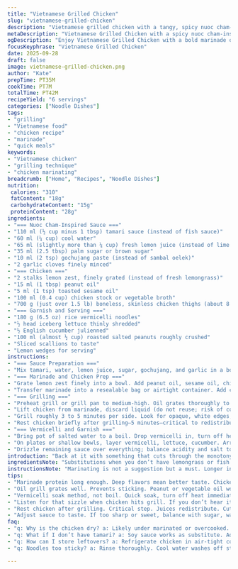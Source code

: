 ```yaml
---
title: "Vietnamese Grilled Chicken"
slug: "vietnamese-grilled-chicken"
description: "Vietnamese grilled chicken with a tangy, spicy nuoc cham-inspired marinade. Uses boneless thigh meat marinated in a citrusy, lemongrass, and sambal-spiked sauce. Served over rice vermicelli with crunchy veggies and crushed peanuts. Balanced fat and acid, subtle sweetness, characteristic fragrance from toasted sesame oil. Quick grill for juicy, tender pieces. Textural contrast from fresh cucumber and iceberg lettuce. Adaptable to chicken breast or tofu. Emphasis on timing, aroma cues, and seasoning adjustments. Classic nuoc cham replaced fish sauce with tamari, sambal oelek swapped for gochujang for a milder heat and umami. Lemon zest stands in for citronella for accessibility. Practical tips on handling vermicelli and grilling with flare."
metaDescription: "Vietnamese Grilled Chicken with a spicy nuoc cham-inspired marinade and crunchy veggies. A tangy, flavorful dish that impresses."
ogDescription: "Enjoy Vietnamese Grilled Chicken with a bold marinade over fresh veggies and vermicelli. Simple yet layered flavors."
focusKeyphrase: "Vietnamese Grilled Chicken"
date: 2025-09-28
draft: false
image: vietnamese-grilled-chicken.png
author: "Kate"
prepTime: PT35M
cookTime: PT7M
totalTime: PT42M
recipeYield: "6 servings"
categories: ["Noodle Dishes"]
tags:
- "grilling"
- "Vietnamese food"
- "chicken recipe"
- "marinade"
- "quick meals"
keywords:
- "Vietnamese chicken"
- "grilling technique"
- "chicken marinating"
breadcrumb: ["Home", "Recipes", "Noodle Dishes"]
nutrition: 
 calories: "310"
 fatContent: "18g"
 carbohydrateContent: "15g"
 proteinContent: "28g"
ingredients:
- "=== Nuoc Cham-Inspired Sauce ==="
- "110 ml (½ cup minus 1 tbsp) tamari sauce (instead of fish sauce)"
- "60 ml (¼ cup) cool water"
- "65 ml (slightly more than ¼ cup) fresh lemon juice (instead of lime juice)"
- "35 ml (2.5 tbsp) palm sugar or brown sugar"
- "10 ml (2 tsp) gochujang paste (instead of sambal oelek)"
- "2 garlic cloves finely minced"
- "=== Chicken ==="
- "2 stalks lemon zest, finely grated (instead of fresh lemongrass)"
- "15 ml (1 tbsp) peanut oil"
- "5 ml (1 tsp) toasted sesame oil"
- "100 ml (0.4 cup) chicken stock or vegetable broth"
- "700 g (just over 1.5 lb) boneless, skinless chicken thighs (about 8 pieces)"
- "=== Garnish and Serving ==="
- "180 g (6.5 oz) rice vermicelli noodles"
- "½ head iceberg lettuce thinly shredded"
- "½ English cucumber julienned"
- "100 ml (almost ½ cup) roasted salted peanuts roughly crushed"
- "Sliced scallions to taste"
- "Lemon wedges for serving"
instructions:
- "=== Sauce Preparation ==="
- "Mix tamari, water, lemon juice, sugar, gochujang, and garlic in a bowl until sugar dissolves. Set aside for flavors to marry. This sauce doubles mainly for marinating and dressing later."
- "=== Marinade and Chicken Prep ==="
- "Grate lemon zest finely into a bowl. Add peanut oil, sesame oil, chicken broth, and 110 ml of the prepared sauce. Stir vigorously to emulsify and distribute flavors evenly."
- "Transfer marinade into a resealable bag or airtight container. Add chicken thighs, pressing to coat every surface. Refrigerate for 1.5 to 3 hours minimum or up to overnight. If freezing, freeze now before grilling."
- "=== Grilling ==="
- "Preheat grill or grill pan to medium-high. Oil grates thoroughly to prevent sticking—use peanut or vegetable oil here for neutral smoke point. Chicken should cling to the hot grates; if it sticks, give it another 30 seconds."
- "Lift chicken from marinade, discard liquid (do not reuse; risk of contamination). Place thighs on grill; listen for instant sizzle—sign of proper heat."
- "Grill roughly 3 to 5 minutes per side. Look for opaque, white edges, meat that springs back when pressed; juices running clear. Avoid moving pieces around excessively to develop nice grill marks and caramelization."
- "Rest chicken briefly after grilling—5 minutes—critical to redistribute juices and keep moist. Slice against the grain into strips. Set aside."
- "=== Vermicelli and Garnish ==="
- "Bring pot of salted water to a boil. Drop vermicelli in, turn off heat immediately, cover. Let sit 4 to 5 minutes until noodles are tender but firm to bite. Rinse under cold water to stop cooking, drain well."
- "On plates or shallow bowls, layer vermicelli, lettuce, cucumber. Arrange sliced chicken on top. Scatter crushed peanuts and sliced scallions liberally for crunch and bite."
- "Drizzle remaining sauce over everything; balance acidity and salt to individual taste. Serve with lemon wedges to add freshness right at the table."
introduction: "Back at it with something that cuts through the monotony. Vietnamese grilled chicken. Juicy thighs, bold marinade with that familiar salty, sour, sweet, spicy dance. But swapped the fish sauce for tamari—deep umami, less briny bite—and lemongrass out, replaced with zesty lemon peel. Gochujang softens the heat; still smoky but with softer chili. Marinate longer for flavor that settles in instead of just surface. The grill's crucial—medium-high, good preheat, engaging sizzle. The vermicelli soak, not boil to death. Crunch and acid from raw cucumber and lettuce. Peanuts to bring in that contrast, texture essential. Simple but layered. Worth the patience. Skipping eggs, gluten-free, dairy-free, just pure flavor punch."
ingredientsNote: "Substitutions when you don’t have lemongrass or fish sauce can make or break balance. Lemon zest is sharper, fresher, but missing the herbal, lemony complexity. Adding a pinch of dried lemongrass powder can mimic if you have it. Tamari stands in for nuoc mam; slightly less salty but great depth. Gochujang for sambal oelek tones down fiery intensity but adds fermented sweetness and body. Peanut oil preferred for high heat stability; sesame oil just a flavor note. You can swap chicken stock for mushroom broth for vegetarian versions. Vermicelli can be swapped with thin rice noodles but watch timing — delicate. Crushing peanuts fresh keeps their aroma alive; salted is convenient but add more without overdoing it. Always adjust sugar and acid to taste; heat level can go up or down depending on your palate."
instructionsNote: "Marinating is not a suggestion but a must. Longer infusion, better the bite, but don’t marinate longer than overnight or meat fibers can break down too much. Wring excess marinade before grilling or it will steam chicken and prevent that crisp char. Ripeness of citrus affects balance, taste first, add more sugar or water if too sharp. Grill marks matter—not just pretty but flavor layers from caramelization and slight char. No flipping every minute. Let it sit and sear, turn once or twice max. Listen to sizzle. Resting after grilling isn’t optional—it seals in juices, prevents drying out when sliced. Vermicelli texture is fragile; turn off heat as soon as noodle hits boiling water. Rinsing cools and stops cooking, avoids mush. Final assembly—arrange components to show contrast—color, texture, and flavors layering. Drizzle sauce at the last moment to keep noodles from sogging. Leftover sauce? Store refrigerated, not for marinade reuse but as salad dressing or drizzle for grilled greens next day."
tips:
- "Marinade protein long enough. Deep flavors mean better taste. Chicken must soak at least 1.5 hours. Overnight? Be careful; tends to get mushy. No longer than that."
- "Oil grill grates well. Prevents sticking. Peanut or vegetable oil works well. Too much liquid on chicken can steam instead of grill. Dry off before hitting heat."
- "Vermicelli soak method, not boil. Quick soak, turn off heat immediately to avoid mush. Let it sit just long enough. Rinse afterwards. Cool water stops cooking. Drain well."
- "Listen for that sizzle when chicken hits grill. If you don’t hear it, too cool. Let them sear; don't move often for great marks. Flip once or twice."
- "Rest chicken after grilling. Critical step. Juices redistribute. Cuts won't dry out. Wait five minutes then slice against grain for tender bites. Don't skip this."
- "Adjust sauce to taste. If too sharp or sweet, balance with sugar, water, or acid. Lemon zest can change things up. Add bit by bit, taste as you go."
faq:
- "q: Why is the chicken dry? a: Likely under marinated or overcooked. Resting matters too. Make sure it soaks properly. Chicken needs time."
- "q: What if I don’t have tamari? a: Soy sauce works as substitute. Adjust salt in other ingredients accordingly. Check flavors before serving. Balance it out."
- "q: How can I store leftovers? a: Refrigerate chicken in air-tight container. Use within 3 days. Can freeze marinated chicken; proper thawing needed before grilling."
- "q: Noodles too sticky? a: Rinse thoroughly. Cool water washes off starch. Keep them from continuing to cook. Make sure to drain completely after."

---
```

